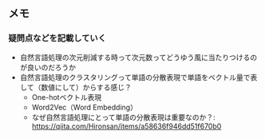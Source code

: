 ## メモ
### 疑問点などを記載していく

- 自然言語処理の次元削減する時って次元数ってどうゆう風に当たりつけるのが良いのだろうか
- 自然言語処理のクラスタリングって単語の分散表現で単語をベクトル量で表して（数値にして）からする感じ？
	- One-hotベクトル表現
	- Word2Vec（Word Embedding）
	- なぜ自然言語処理にとって単語の分散表現は重要なのか？: https://qiita.com/Hironsan/items/a58636f946dd51f670b0
